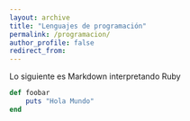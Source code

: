 ```yaml
---
layout: archive
title: "Lenguajes de programación"
permalink: /programacion/
author_profile: false
redirect_from:
---
```


Lo siguiente es Markdown interpretando Ruby

```ruby
def foobar
    puts "Hola Mundo"
end
```